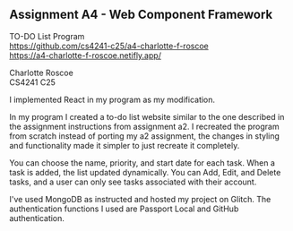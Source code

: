 Assignment A4 - Web Component Framework
---
TO-DO List Program \
https://github.com/cs4241-c25/a4-charlotte-f-roscoe \
https://a4-charlotte-f-roscoe.netifly.app/

Charlotte Roscoe\
CS4241 C25

I implemented React in my program as my modification.

In my program I created a to-do list website similar to the one described in the assignment instructions from assignment a2. I recreated the program from scratch instead of porting my a2 assignment, the changes in styling and functionality made it simpler to just recreate it completely.

You can choose the name, priority, and start date for each task. When a task is added, the list updated dynamically. You can Add, Edit, and Delete tasks, and a user can only see tasks associated with their account.

I've used MongoDB as instructed and hosted my project on Glitch. The authentication functions I used are Passport Local and GitHub authentication.
